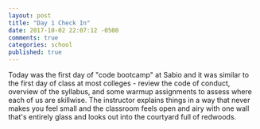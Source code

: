 ```yaml
---
layout: post
title: "Day 1 Check In"
date: 2017-10-02 22:07:12 -0500
comments: true
categories: school
published: true
---
```


Today was the first day of "code bootcamp" at Sabio and it was similar to the first day of class at most colleges - review the code of conduct, overview of the syllabus, and some warmup assignments to assess where each of us are skillwise. The instructor explains things in a way that never makes you feel small and the classroom feels open and airy with one wall that's entirely glass and looks out into the courtyard full of redwoods.

